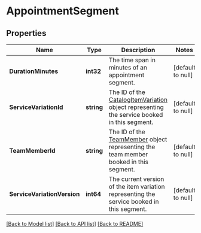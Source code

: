 # AppointmentSegment

## Properties
Name | Type | Description | Notes
------------ | ------------- | ------------- | -------------
**DurationMinutes** | **int32** | The time span in minutes of an appointment segment. | [default to null]
**ServiceVariationId** | **string** | The ID of the [CatalogItemVariation](entity:CatalogItemVariation) object representing the service booked in this segment. | [default to null]
**TeamMemberId** | **string** | The ID of the [TeamMember](entity:TeamMember) object representing the team member booked in this segment. | [default to null]
**ServiceVariationVersion** | **int64** | The current version of the item variation representing the service booked in this segment. | [default to null]

[[Back to Model list]](../README.md#documentation-for-models) [[Back to API list]](../README.md#documentation-for-api-endpoints) [[Back to README]](../README.md)


